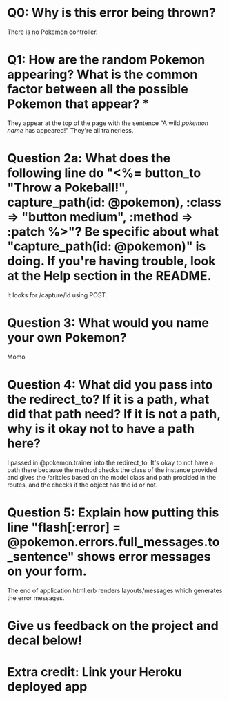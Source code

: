 # Q0: Why is this error being thrown?
There is no Pokemon controller. 

# Q1: How are the random Pokemon appearing? What is the common factor between all the possible Pokemon that appear? *
They appear at the top of the page with the sentence "A wild *pokemon name* has appeared!" They're all trainerless. 

# Question 2a: What does the following line do "<%= button_to "Throw a Pokeball!", capture_path(id: @pokemon), :class => "button medium", :method => :patch %>"? Be specific about what "capture_path(id: @pokemon)" is doing. If you're having trouble, look at the Help section in the README.
It looks for /capture/id using POST. 

# Question 3: What would you name your own Pokemon?
Momo

# Question 4: What did you pass into the redirect_to? If it is a path, what did that path need? If it is not a path, why is it okay not to have a path here?
I passed in @pokemon.trainer into the redirect_to. It's okay to not have a path there because the method checks the class of the instance provided and gives the /aritcles based on the model class and path procided in the routes, and the checks if the object has the id or not. 

# Question 5: Explain how putting this line "flash[:error] = @pokemon.errors.full_messages.to_sentence" shows error messages on your form.
The end of application.html.erb renders layouts/messages which generates the error messages. 


# Give us feedback on the project and decal below!

# Extra credit: Link your Heroku deployed app
